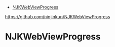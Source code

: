 
<!-- TOC -->

- [NJKWebViewProgress](#njkwebviewprogress)

<!-- /TOC -->

https://github.com/ninjinkun/NJKWebViewProgress

# NJKWebViewProgress